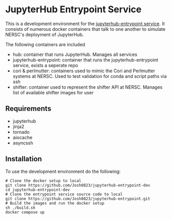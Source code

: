 # JupyterHub Entrypoint Service

This is a development environment for the <a href="https://github.com/Josh0823/jupyterhub-entrypoint">jupyterhub-entrypoint service</a>. It consists of numerous docker containers that talk to one another to simulate NERSC's deployment of JupyterHub.

The following containers are included
- hub: container that runs JupyterHub. Manages all services
- jupyterhub-entrypoint: container that runs the jupyterhub-entrypoint service, exists a seperate repo
- cori & perlmutter: containers used to mimic the Cori and Perlmutter systems at NERSC. Used to test validation for conda and script paths via ssh
- shifter: container used to represent the shifter API at NERSC. Manages list of available shifter images for user

## Requirements

- jupyterhub
- jinja2
- tornado
- aiocache
- asyncssh

## Installation
To use the development environment do the following:

    # Clone the docker setup to local
    git clone https://github.com/Josh0823/jupyterhub-entrypoint-dev
    cd jupyterhub-entrypoint-dev
    # Clone the entrypoint service source code to local
    git clone https://github.com/Josh0823/jupyterhub-entrypoint.git
    # Build the images and run the docker setup
    sh ./build.sh
    docker compose up
